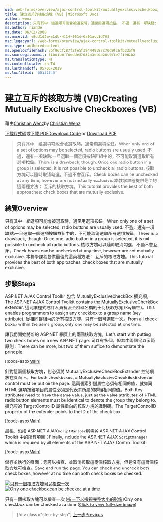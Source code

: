 ```yaml
---
uid: web-forms/overview/ajax-control-toolkit/mutuallyexclusivecheckbox/creating-mutually-exclusive-checkboxes-vb
title: 建立互斥的核取方塊 (VB) |Microsoft Docs
author: wenz
description: 只有其中一組選項可能會被選取時，通常用選項按鈕。 不過，還有一項缺點:一次一個選項按鈕群組中的選取...
ms.author: riande
ms.date: 06/02/2008
ms.assetid: e9dd1d5a-a1db-4114-981d-6a91acb1d709
msc.legacyurl: /web-forms/overview/ajax-control-toolkit/mutuallyexclusivecheckbox/creating-mutually-exclusive-checkboxes-vb
msc.type: authoredcontent
ms.openlocfilehash: 5bf96cf287f2fe5f394449587c70d9fc6fb33af9
ms.sourcegitcommit: 51b01b6ff8edde57d8243e4da28c9f1e7f1962b2
ms.translationtype: MT
ms.contentlocale: zh-TW
ms.lasthandoff: 05/06/2019
ms.locfileid: "65132545"
---
```

# <a name="creating-mutually-exclusive-checkboxes-vb"></a><span data-ttu-id="08eb9-104">建立互斥的核取方塊 (VB)</span><span class="sxs-lookup"><span data-stu-id="08eb9-104">Creating Mutually Exclusive Checkboxes (VB)</span></span>

<span data-ttu-id="08eb9-105">藉由[Christian Wenz](https://github.com/wenz)</span><span class="sxs-lookup"><span data-stu-id="08eb9-105">by [Christian Wenz](https://github.com/wenz)</span></span>

<span data-ttu-id="08eb9-106">[下載程式碼](http://download.microsoft.com/download/9/3/f/93f8daea-bebd-4821-833b-95205389c7d0/MutuallyExclusiveCheckBox0.vb.zip)或[下載 PDF](http://download.microsoft.com/download/b/6/a/b6ae89ee-df69-4c87-9bfb-ad1eb2b23373/mutuallyexclusivecheckbox0VB.pdf)</span><span class="sxs-lookup"><span data-stu-id="08eb9-106">[Download Code](http://download.microsoft.com/download/9/3/f/93f8daea-bebd-4821-833b-95205389c7d0/MutuallyExclusiveCheckBox0.vb.zip) or [Download PDF](http://download.microsoft.com/download/b/6/a/b6ae89ee-df69-4c87-9bfb-ad1eb2b23373/mutuallyexclusivecheckbox0VB.pdf)</span></span>

> <span data-ttu-id="08eb9-107">只有其中一組選項可能會被選取時，通常用選項按鈕。</span><span class="sxs-lookup"><span data-stu-id="08eb9-107">When only one of a set of options may be selected, radio buttons are usually used.</span></span> <span data-ttu-id="08eb9-108">不過，還有一項缺點:一旦選取一個選項按鈕群組中的，不可能取消選取所有選項按鈕。</span><span class="sxs-lookup"><span data-stu-id="08eb9-108">There is a drawback, though: Once one radio button in a group is selected, it is not possible to uncheck all radio buttons.</span></span> <span data-ttu-id="08eb9-109">核取方塊可以隨時取消勾選，不過不會互斥。</span><span class="sxs-lookup"><span data-stu-id="08eb9-109">Check boxes can be unchecked at any time, however are not mutually exclusive.</span></span> <span data-ttu-id="08eb9-110">本教學課程提供最佳的這兩種方法： 互斥的核取方塊。</span><span class="sxs-lookup"><span data-stu-id="08eb9-110">This tutorial provides the best of both approaches: check boxes that are mutually exclusive.</span></span>

## <a name="overview"></a><span data-ttu-id="08eb9-111">總覽</span><span class="sxs-lookup"><span data-stu-id="08eb9-111">Overview</span></span>

<span data-ttu-id="08eb9-112">只有其中一組選項可能會被選取時，通常用選項按鈕。</span><span class="sxs-lookup"><span data-stu-id="08eb9-112">When only one of a set of options may be selected, radio buttons are usually used.</span></span> <span data-ttu-id="08eb9-113">不過，還有一項缺點:一旦選取一個選項按鈕群組中的，不可能取消選取所有選項按鈕。</span><span class="sxs-lookup"><span data-stu-id="08eb9-113">There is a drawback, though: Once one radio button in a group is selected, it is not possible to uncheck all radio buttons.</span></span> <span data-ttu-id="08eb9-114">核取方塊可以隨時取消勾選，不過不會互斥。</span><span class="sxs-lookup"><span data-stu-id="08eb9-114">Check boxes can be unchecked at any time, however are not mutually exclusive.</span></span> <span data-ttu-id="08eb9-115">本教學課程提供最佳的這兩種方法： 互斥的核取方塊。</span><span class="sxs-lookup"><span data-stu-id="08eb9-115">This tutorial provides the best of both approaches: check boxes that are mutually exclusive.</span></span>

## <a name="steps"></a><span data-ttu-id="08eb9-116">步驟</span><span class="sxs-lookup"><span data-stu-id="08eb9-116">Steps</span></span>

<span data-ttu-id="08eb9-117">ASP.NET AJAX Control Toolkit 包含 MutuallyExclusiveCheckBox 擴充項。</span><span class="sxs-lookup"><span data-stu-id="08eb9-117">The ASP.NET AJAX Control Toolkit contains the MutuallyExclusiveCheckBox extender.</span></span> <span data-ttu-id="08eb9-118">這可讓程式設計人員指派至群組名稱的任何核取方塊 (`Key`屬性)。</span><span class="sxs-lookup"><span data-stu-id="08eb9-118">This enables programmers to assign any checkbox to a group name (`Key` attribute).</span></span> <span data-ttu-id="08eb9-119">從相同群組內的所有核取方塊，只有一個可選取一次。</span><span class="sxs-lookup"><span data-stu-id="08eb9-119">From all check boxes within the same group, only one may be selected at one time.</span></span>

<span data-ttu-id="08eb9-120">讓我們開始將新的 ASP.NET 網頁上的兩個核取方塊。</span><span class="sxs-lookup"><span data-stu-id="08eb9-120">Let's start with putting two check boxes on a new ASP.NET page.</span></span> <span data-ttu-id="08eb9-121">可以有多個，但其中兩個足以示範原則：</span><span class="sxs-lookup"><span data-stu-id="08eb9-121">There can be more, but two of them suffice to demonstrate the principle:</span></span>

[!code-aspx[Main](creating-mutually-exclusive-checkboxes-vb/samples/sample1.aspx)]

<span data-ttu-id="08eb9-122">針對這兩個核取方塊，則必須將 MutuallyExclusiveCheckBoxExtender 控制項放在頁面上。</span><span class="sxs-lookup"><span data-stu-id="08eb9-122">For both checkboxes, a MutuallyExclusiveCheckBoxExtender control must be put on the page.</span></span> <span data-ttu-id="08eb9-123">這兩個索引鍵屬性必須有相同的值，就如同 HTML 選項按鈕項目的屬性必須是代表其所屬的群組相同的值。</span><span class="sxs-lookup"><span data-stu-id="08eb9-123">Both Key attributes need to have the same value, just as the value attributes of HTML radio button elements must be identical to denote the group they belong to.</span></span> <span data-ttu-id="08eb9-124">擴充項的 TargetControlID 屬性指向的核取方塊的識別碼。</span><span class="sxs-lookup"><span data-stu-id="08eb9-124">The TargetControlID property of the extender points to the ID of the check box.</span></span>

[!code-aspx[Main](creating-mutually-exclusive-checkboxes-vb/samples/sample2.aspx)]

<span data-ttu-id="08eb9-125">最後，包括 ASP.NET AJAX`ScriptManager`所需的 ASP.NET AJAX Control Toolkit 中的所有項目：</span><span class="sxs-lookup"><span data-stu-id="08eb9-125">Finally, include the ASP.NET AJAX `ScriptManager` which is required by all elements of the ASP.NET AJAX Control Toolkit:</span></span>

[!code-aspx[Main](creating-mutually-exclusive-checkboxes-vb/samples/sample3.aspx)]

<span data-ttu-id="08eb9-126">儲存並執行的頁面：您可以檢查，並取消核取這兩個核取方塊，但是沒有這兩個核取方塊可檢查。</span><span class="sxs-lookup"><span data-stu-id="08eb9-126">Save and run the page: You can check and uncheck both check boxes, however at no time can both check boxes be checked.</span></span>

<span data-ttu-id="08eb9-127">[![只有一個核取方塊可以檢查一次](creating-mutually-exclusive-checkboxes-vb/_static/image2.png)](creating-mutually-exclusive-checkboxes-vb/_static/image1.png)</span><span class="sxs-lookup"><span data-stu-id="08eb9-127">[![Only one checkbox can be checked at a time](creating-mutually-exclusive-checkboxes-vb/_static/image2.png)](creating-mutually-exclusive-checkboxes-vb/_static/image1.png)</span></span>

<span data-ttu-id="08eb9-128">只有一個核取方塊可以檢查一次 ([按一下以檢視完整大小的影像](creating-mutually-exclusive-checkboxes-vb/_static/image3.png))</span><span class="sxs-lookup"><span data-stu-id="08eb9-128">Only one checkbox can be checked at a time ([Click to view full-size image](creating-mutually-exclusive-checkboxes-vb/_static/image3.png))</span></span>

> [!div class="step-by-step"]
> [<span data-ttu-id="08eb9-129">上一步</span><span class="sxs-lookup"><span data-stu-id="08eb9-129">Previous</span></span>](creating-mutually-exclusive-checkboxes-cs.md)
